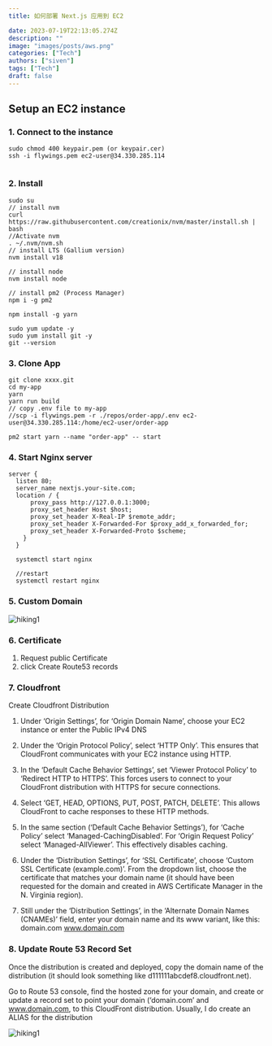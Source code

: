 ```yaml
---
title: 如何部署 Next.js 应用到 EC2

date: 2023-07-19T22:13:05.274Z
description: ""
image: "images/posts/aws.png"
categories: ["Tech"]
authors: ["siven"]
tags: ["Tech"]
draft: false
---
```


## Setup an EC2 instance

### 1. Connect to the instance

```
sudo chmod 400 keypair.pem (or keypair.cer)
ssh -i flywings.pem ec2-user@34.330.285.114


```

### 2. Install

```
sudo su
// install nvm
curl https://raw.githubusercontent.com/creationix/nvm/master/install.sh | bash
//Activate nvm
. ~/.nvm/nvm.sh
// install LTS (Gallium version)
nvm install v18

// install node
nvm install node

// install pm2 (Process Manager)
npm i -g pm2

npm install -g yarn

sudo yum update -y
sudo yum install git -y
git --version

```

### 3. Clone App

```
git clone xxxx.git
cd my-app
yarn
yarn run build
// copy .env file to my-app
//scp -i flywings.pem -r ./repos/order-app/.env ec2-user@34.330.285.114:/home/ec2-user/order-app

pm2 start yarn --name "order-app" -- start

```

### 4. Start Nginx server

```
server {
  listen 80;
  server_name nextjs.your-site.com;
  location / {
      proxy_pass http://127.0.0.1:3000;
      proxy_set_header Host $host;
      proxy_set_header X-Real-IP $remote_addr;
      proxy_set_header X-Forwarded-For $proxy_add_x_forwarded_for;
      proxy_set_header X-Forwarded-Proto $scheme;
    }
  }

  systemctl start nginx

  //restart
  systemctl restart nginx

```

### 5. Custom Domain

![hiking1](/nun-boy/images/posts/aws-route53.png)

### 6. Certificate
1. Request public Certificate
2. click Create Route53 records


### 7. Cloudfront

Create Cloudfront Distribution


1. Under ‘Origin Settings’, for ‘Origin Domain Name’, choose your EC2 instance or enter the Public IPv4 DNS
2. Under the ‘Origin Protocol Policy’, select ‘HTTP Only’. This ensures that CloudFront communicates with your EC2 instance using HTTP.
3. In the ‘Default Cache Behavior Settings’, set ‘Viewer Protocol Policy’ to ‘Redirect HTTP to HTTPS’. This forces users to connect to your CloudFront distribution with HTTPS for secure connections.
4. Select ‘GET, HEAD, OPTIONS, PUT, POST, PATCH, DELETE’. This allows CloudFront to cache responses to these HTTP methods.

5. In the same section (‘Default Cache Behavior Settings’), for ‘Cache Policy’ select ‘Managed-CachingDisabled’. For ‘Origin Request Policy’ select ‘Managed-AllViewer’. This effectively disables caching.

6. Under the ‘Distribution Settings’, for ‘SSL Certificate’, choose ‘Custom SSL Certificate (example.com)’. From the dropdown list, choose the certificate that matches your domain name (it should have been requested for the domain and created in AWS Certificate Manager in the N. Virginia region).
7. Still under the ‘Distribution Settings’, in the ‘Alternate Domain Names (CNAMEs)’ field, enter your domain name and its www variant, like this:
   domain.com www.domain.com

### 8. Update Route 53 Record Set

Once the distribution is created and deployed, copy the domain name of the distribution (it should look something like d111111abcdef8.cloudfront.net).

Go to Route 53 console, find the hosted zone for your domain, and create or update a record set to point your domain (‘domain.com’ and www.domain.com, to this CloudFront distribution.
Usually, I do create an ALIAS for the distribution

![hiking1](/nun-boy/images/posts/aws-route53-records.png)
